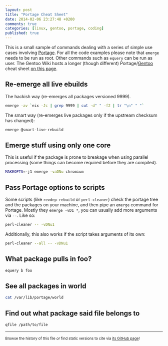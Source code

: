 ```yaml
---
layout: post
title: "Portage Cheat Sheet"
date: 2014-02-06 23:27:48 +0200
comments: true
categories: [linux, gentoo, portage, coding]
published: true
---
```


This is a small sample of commands dealing with a series of simple use cases involving [Portage](http://en.wikipedia.org/wiki/Portage_(software)).
For all the code examples please note that ```emerge``` needs to be run as root.
Other commands such as ```equery``` can be run as user.
The Gentoo Wiki hosts a longer (though different) Portage/[Gentoo](http://en.wikipedia.org/wiki/Gentoo_Linux) cheat sheet [on this page](https://wiki.gentoo.org/wiki/Gentoo_Cheat_Sheet).

<!-- more -->

## Re-emerge all live ebuilds
The hackish way (re-emerges all packages versioned 9999).

```bash
emerge -av `eix -Jc | grep 9999 | cut -d" " -f2 | tr "\n" " "`
```
The smart way (re-emerges live packages only if the upstream checksum has changed):

```bash
emerge @smart-live-rebuild
```

## Emerge stuff using only one core
This is useful if the package is prone to breakage when using parallel processing (some things can become required before they are compiled).

```bash
MAKEOPTS=-j1 emerge -vaDNu chromium 
```

## Pass Portage options to scripts
Some scripts (like ```revdep-rebuild``` or ```perl-cleaner```) check the portage tree and the packages on your machine, and then pipe an ```emerge``` command for Portage.
Mostly they ```emerge -vD1 *```, you can usually add more arguments via ```--```.
Like so:

```bash
perl-cleaner -- -vDNu1
```

Additionally, this also works if the script takes arguments of its own:

```bash
perl-cleaner --all -- -vDNu1
```

## What package pulls in foo?

```bash
equery b foo
```

## See all packages in world 

```bash
cat /var/lib/portage/world 
```

## Find out what package said file belongs to

```bash
qfile /path/to/file
```

---
<sup>Browse the history of this file *or* find static versions to cite via [its GitHub page](https://github.com/TheChymera/chymeric_tutorials/blob/master/source/_posts/2014-02-06-portage-cheat-sheet.markdown)!</sup>
